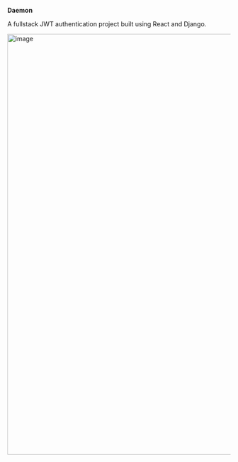 **Daemon**

A fullstack JWT authentication project built using React and Django.


<img width="947" alt="image" src="https://github.com/SignorRomar/Daemon/assets/65063106/3e5e445d-86ff-43f3-bd3f-bc4c69831b38">
